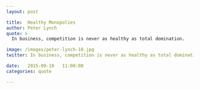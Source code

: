 ```yaml
---
layout: post

title:  Healthy Monopolies
author: Peter Lynch
quote: >
  In business, competition is never as healthy as total domination.

image: /images/peter-lynch-10.jpg
twitter: In business, competition is never as healthy as total domination. Peter Lynch http://quotes.stockflare.com/

date:   2015-09-10	 11:00:00
categories: quote

---
```


